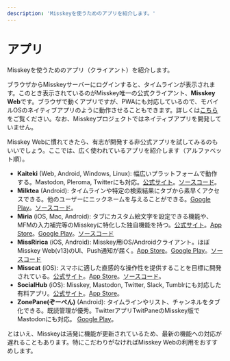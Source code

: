 ```yaml
---
description: 'Misskeyを使うためのアプリを紹介します。'
---
```


# アプリ
Misskeyを使うためのアプリ（クライアント）を紹介します。

ブラウザからMisskeyサーバーにログインすると、タイムラインが表示されます。このとき表示されているのがMisskey唯一の公式クライアント、**Misskey Web**です。ブラウザで動くアプリですが、PWAにも対応しているので、モバイルOSのネイティブアプリのように動作させることもできます。詳しくは[こちら](TODO)をご覧ください。なお、Misskeyプロジェクトではネイティブアプリを開発していません。

Misskey Webに慣れてきたら、有志が開発する非公式アプリを試してみるのもいいでしょう。ここでは、広く使われているアプリを紹介します（アルファベット順）。

- **Kaiteki** (Web, Android, Windows, Linux): 幅広いプラットフォームで動作する。Mastodon, Pleroma, Twitterにも対応。[公式サイト](https://kaiteki.app)。[ソースコード](https://github.com/Kaiteki-Fedi/Kaiteki)。
- **Milktea** (Android): タイムラインや特定の検索結果にタブから素早くアクセスできる。他のユーザーにニックネームを与えることができる。[Google Play](https://play.google.com/store/apps/details?id=jp.panta.misskeyandroidclient)。[ソースコード](https://github.com/pantasystem/Milktea)。
- **Miria** (iOS, Mac, Android): タブにカスタム絵文字を設定できる機能や、MFMの入力補完等のMisskeyに特化した独自機能を持つ。[公式サイト](https://shiosyakeyakini.info/miria_web/index.html)。[App Store](https://apps.apple.com/jp/app/miria/id6449201469)。[Google Play](https://play.google.com/store/apps/details?id=info.shiosyakeyakini.miria)。[ソースコード](https://github.com/shiosyakeyakini-info/miria)
- **MissRirica** (iOS, Android): Misskey用iOS/Androidクライアント。ほぼMisskey Web(v13)のUI、Push通知が届く。[App Store](https://apps.apple.com/app/missririca/id1659214999)。[Google Play](https://play.google.com/store/apps/details?id=space.riinswork.missririca)。[ソースコード](https://github.com/fruitriin/missRirica-client)
- **Misscat** (iOS): スマホに適した直感的な操作性を提供することを目標に開発されている。[公式サイト](https://yuiga.dev/misscat/)。[App Store](https://apps.apple.com/app/id1505059993)。[ソースコード](https://github.com/YuigaWada/MissCat)。
- **SocialHub** (iOS): Misskey, Mastodon, Twitter, Slack, Tumblrにも対応した有料アプリ。[公式サイト](https://uakihir0.github.io/socialhub/)。[App Store](https://apps.apple.com/us/app/socialhub-socialmedia-client/id1474451582)。
- **ZonePane(ぞーぺん)** (Android): タイムラインやリスト、チャンネルをタブ化できる。既読管理が優秀。TwitterアプリTwitPaneのMisskey版でMastodonにも対応。 [Google Play](https://play.google.com/store/apps/details?id=com.zonepane)。

とはいえ、Misskeyは活発に機能が更新されているため、最新の機能への対応が遅れることもあります。特にこだわりがなければMisskey Webの利用をおすすめします。
